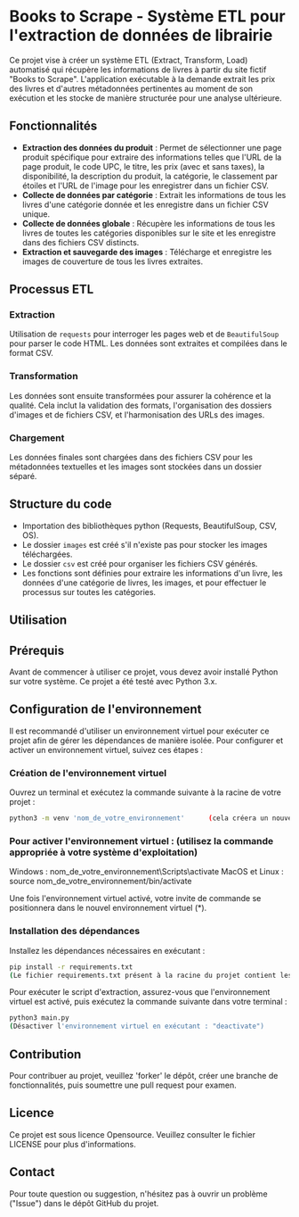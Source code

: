 # Books to Scrape - Système ETL pour l'extraction de données de librairie

Ce projet vise à créer un système ETL (Extract, Transform, Load) automatisé qui récupère les informations de livres à partir du site fictif "Books to Scrape". L'application exécutable à la demande extrait les prix des livres et d'autres métadonnées pertinentes au moment de son exécution et les stocke de manière structurée pour une analyse ultérieure.

## Fonctionnalités
- **Extraction des données du produit** : Permet de sélectionner une page produit spécifique pour extraire des informations telles que l'URL de la page produit, le code UPC, le titre, les prix (avec et sans taxes), la disponibilité, la description du produit, la catégorie, le classement par étoiles et l'URL de l'image pour les enregistrer dans un fichier CSV.
- **Collecte de données par catégorie** : Extrait les informations de tous les livres d'une catégorie donnée et les enregistre dans un fichier CSV unique.
- **Collecte de données globale** : Récupère les informations de tous les livres de toutes les catégories disponibles sur le site et les enregistre dans des fichiers CSV distincts.
- **Extraction et sauvegarde des images** : Télécharge et enregistre les images de couverture de tous les livres extraites.

## Processus ETL
### Extraction
Utilisation de `requests` pour interroger les pages web et de `BeautifulSoup` pour parser le code HTML. Les données sont extraites et compilées dans le format CSV.

### Transformation
Les données sont ensuite transformées pour assurer la cohérence et la qualité. Cela inclut la validation des formats, l'organisation des dossiers d'images et de fichiers CSV, et l'harmonisation des URLs des images.

### Chargement
Les données finales sont chargées dans des fichiers CSV pour les métadonnées textuelles et les images sont stockées dans un dossier séparé.

## Structure du code
- Importation des bibliothèques python (Requests, BeautifulSoup, CSV, OS).
- Le dossier `images` est créé s'il n'existe pas pour stocker les images téléchargées.
- Le dossier `csv` est créé pour organiser les fichiers CSV générés.
- Les fonctions sont définies pour extraire les informations d'un livre, les données d'une catégorie de livres, les images, et pour effectuer le processus sur toutes les catégories.

## Utilisation

## Prérequis

Avant de commencer à utiliser ce projet, vous devez avoir installé Python sur votre système. Ce projet a été testé avec Python 3.x.

## Configuration de l'environnement

Il est recommandé d'utiliser un environnement virtuel pour exécuter ce projet afin de gérer les dépendances de manière isolée. Pour configurer et activer un environnement virtuel, suivez ces étapes :

### Création de l'environnement virtuel

Ouvrez un terminal et exécutez la commande suivante à la racine de votre projet :
```bash
python3 -m venv 'nom_de_votre_environnement'      (cela créera un nouveau dossier nom_de_votre_environnement contenant l'environnement virtuel)
```
### Pour activer l'environnement virtuel :    (utilisez la commande appropriée à votre système d'exploitation) 

Windows : nom_de_votre_environnement\Scripts\activate
MacOS et Linux : source nom_de_votre_environnement/bin/activate

Une fois l'environnement virtuel activé, votre invite de commande se positionnera dans le nouvel environnement virtuel (*).

### Installation des dépendances

Installez les dépendances nécessaires en exécutant :
```bash
pip install -r requirements.txt
(Le fichier requirements.txt présent à la racine du projet contient les bibliothèques du projet "Requests" et "BeautifulSoup4")
```
Pour exécuter le script d'extraction, assurez-vous que l'environnement virtuel est activé, puis exécutez la commande suivante dans votre terminal :
```bash
python3 main.py
(Désactiver l'environnement virtuel en exécutant : "deactivate")
```
## Contribution
Pour contribuer au projet, veuillez 'forker' le dépôt, créer une branche de fonctionnalités, puis soumettre une pull request pour examen.

## Licence
Ce projet est sous licence Opensource. Veuillez consulter le fichier LICENSE pour plus d'informations.

## Contact
Pour toute question ou suggestion, n'hésitez pas à ouvrir un problème ("Issue") dans le dépôt GitHub du projet.
